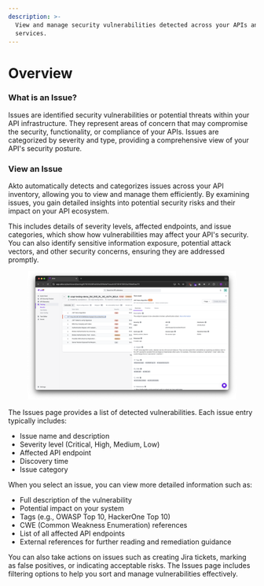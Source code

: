 ```yaml
---
description: >-
  View and manage security vulnerabilities detected across your APIs and
  services.
---
```


# Overview

### What is an Issue?

Issues are identified security vulnerabilities or potential threats within your API infrastructure. They represent areas of concern that may compromise the security, functionality, or compliance of your APIs. Issues are categorized by severity and type, providing a comprehensive view of your API's security posture.

### View an Issue

Akto automatically detects and categorizes issues across your API inventory, allowing you to view and manage them efficiently. By examining issues, you gain detailed insights into potential security risks and their impact on your API ecosystem.

This includes details of severity levels, affected endpoints, and issue categories, which show how vulnerabilities may affect your API's security. You can also identify sensitive information exposure, potential attack vectors, and other security concerns, ensuring they are addressed promptly.

<figure><img src="../../.gitbook/assets/image (1) (1) (1) (1) (1).png" alt=""><figcaption></figcaption></figure>

The Issues page provides a list of detected vulnerabilities. Each issue entry typically includes:

* Issue name and description
* Severity level (Critical, High, Medium, Low)
* Affected API endpoint
* Discovery time
* Issue category

When you select an issue, you can view more detailed information such as:

* Full description of the vulnerability
* Potential impact on your system
* Tags (e.g., OWASP Top 10, HackerOne Top 10)
* CWE (Common Weakness Enumeration) references
* List of all affected API endpoints
* External references for further reading and remediation guidance

You can also take actions on issues such as creating Jira tickets, marking as false positives, or indicating acceptable risks. The Issues page includes filtering options to help you sort and manage vulnerabilities effectively.
